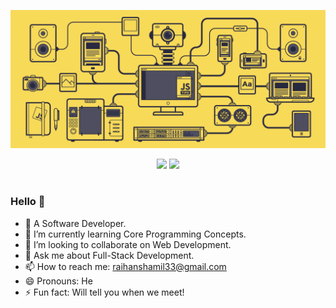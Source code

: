 ![MasterHead](https://raw.githubusercontent.com/deadmanShadow/deadmanShadow/main/jsman.gif)

<p align="center">
  <img height="50%" width="auto" src ="https://github-readme-stats.vercel.app/api/top-langs/?username=deadmanShadow&layout=compact&hide_border=true&theme=darcula&bg_color=00000000&langs_count=6&hide=jupyter%20notebook,tex,css,php">
  <img src ="https://github-readme-streak-stats.herokuapp.com?user=deadmanShadow&theme=darcula&hide_border=true&background=FFFFFF00">
  <br>
  <br>
  
</p>

### Hello 👋

- 🔭 A Software Developer.
- 🌱 I’m currently learning Core Programming Concepts.
- 👯 I’m looking to collaborate on Web Development.
- 💬 Ask me about Full-Stack Development.
- 📫 How to reach me: raihanshamil33@gmail.com
- 😄 Pronouns: He
- ⚡ Fun fact: Will tell you when we meet!

